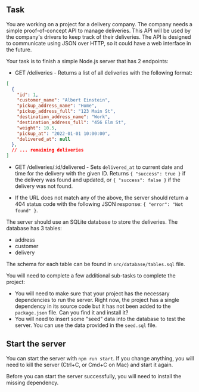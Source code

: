 ## Task

You are working on a project for a delivery company. The company needs a simple proof-of-concept API to manage deliveries. This API will be used by the company's drivers to keep track of their deliveries. The API is designed to communicate using JSON over HTTP, so it could have a web interface in the future.

Your task is to finish a simple Node.js server that has 2 endpoints:

- GET /deliveries - Returns a list of all deliveries with the following format:

```json
[
  {
    "id": 1,
    "customer_name": "Albert Einstein",
    "pickup_address_name": "Home",
    "pickup_address_full": "123 Main St",
    "destination_address_name": "Work",
    "destination_address_full": "456 Elm St",
    "weight": 10.5,
    "pickup_at": "2022-01-01 10:00:00",
    "delivered_at": null
  },
  // ... remaining deliveries
]
```

- GET /deliveries/:id/delivered - Sets `delivered_at` to current date and time for the delivery with the given ID. Returns `{ "success": true }` if the delivery was found and updated, or `{ "success": false }` if the delivery was not found.

- If the URL does not match any of the above, the server should return a 404 status code with the following JSON response: `{ "error": "Not found" }`.

The server should use an SQLite database to store the deliveries. The database has 3 tables:

- address
- customer
- delivery

The schema for each table can be found in `src/database/tables.sql` file.

You will need to complete a few additional sub-tasks to complete the project:

- You will need to make sure that your project has the necessary dependencies to run the server. Right now, the project has a single dependency in its source code but it has not been added to the `package.json` file. Can you find it and install it?
- You will need to insert some "seed" data into the database to test the server. You can use the data provided in the `seed.sql` file.

## Start the server

You can start the server with `npm run start`. If you change anything, you will need to kill the server (Ctrl+C, or Cmd+C on Mac) and start it again.

Before you can start the server successfully, you will need to install the missing dependency.

